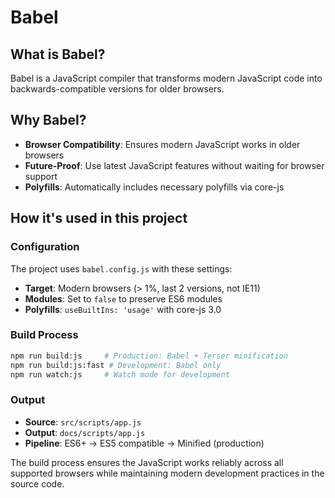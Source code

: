 # Babel

## What is Babel?

Babel is a JavaScript compiler that transforms modern JavaScript code into
backwards-compatible versions for older browsers.

## Why Babel?

- **Browser Compatibility**: Ensures modern JavaScript works in older browsers
- **Future-Proof**: Use latest JavaScript features without waiting for browser
  support
- **Polyfills**: Automatically includes necessary polyfills via core-js

## How it's used in this project

### Configuration

The project uses `babel.config.js` with these settings:

- **Target**: Modern browsers (> 1%, last 2 versions, not IE11)
- **Modules**: Set to `false` to preserve ES6 modules
- **Polyfills**: `useBuiltIns: 'usage'` with core-js 3.0

### Build Process

```bash
npm run build:js     # Production: Babel + Terser minification
npm run build:js:fast # Development: Babel only
npm run watch:js     # Watch mode for development
```

### Output

- **Source**: `src/scripts/app.js`
- **Output**: `docs/scripts/app.js`
- **Pipeline**: ES6+ → ES5 compatible → Minified (production)

The build process ensures the JavaScript works reliably across all supported
browsers while maintaining modern development practices in the source code.
